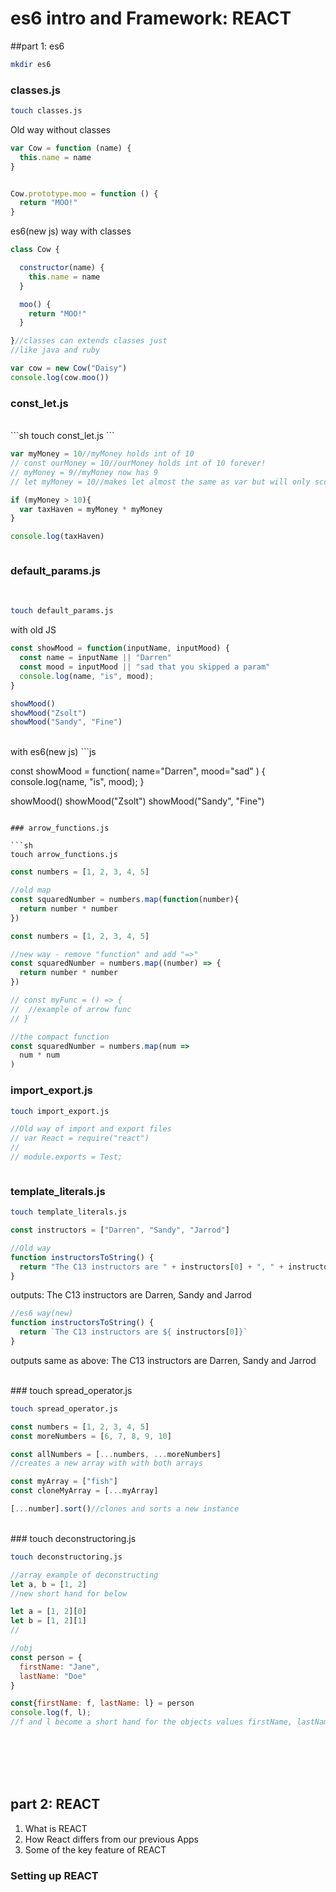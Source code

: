 # es6 intro and Framework: REACT


##part 1: es6

```sh
mkdir es6
```

### classes.js

```sh
touch classes.js
```

Old way without classes
```js
var Cow = function (name) {
  this.name = name
}


Cow.prototype.moo = function () {
  return "MOO!"
}
```

es6(new js) way with classes
```js
class Cow {

  constructor(name) {
    this.name = name
  }

  moo() {
    return "MOO!"
  }

}//classes can extends classes just
//like java and ruby

var cow = new Cow("Daisy")
console.log(cow.moo())
```

### const_let.js

<br>
```sh
touch const_let.js
```

```js
var myMoney = 10//myMoney holds int of 10
// const ourMoney = 10//ourMoney holds int of 10 forever!
// myMoney = 9//myMoney now has 9
// let myMoney = 10//makes let almost the same as var but will only scope to a four loop or any other small like files

if (myMoney > 10){
  var taxHaven = myMoney * myMoney
}

console.log(taxHaven)
```

```js
```


### default_params.js
<br>

```sh
touch default_params.js
```

with old JS

```js
const showMood = function(inputName, inputMood) {
  const name = inputName || "Darren"
  const mood = inputMood || "sad that you skipped a param"
  console.log(name, "is", mood);
}

showMood()
showMood("Zsolt")
showMood("Sandy", "Fine")
```
<br>
with es6(new js)
```js

const showMood = function(
  name="Darren",
  mood="sad"
) {
  console.log(name, "is", mood);
}

showMood()
showMood("Zsolt")
showMood("Sandy", "Fine")
```

### arrow_functions.js

```sh
touch arrow_functions.js
```

```js
const numbers = [1, 2, 3, 4, 5]

//old map
const squaredNumber = numbers.map(function(number){
  return number * number
})
```


```js
const numbers = [1, 2, 3, 4, 5]

//new way - remove "function" and add "=>"
const squaredNumber = numbers.map((number) => {
  return number * number
})

// const myFunc = () => {
//  //example of arrow func
// }

//the compact function
const squaredNumber = numbers.map(num =>
  num * num
)
```

### import_export.js

```sh
touch import_export.js
```


```js
//Old way of import and export files
// var React = require("react")
//
// module.exports = Test;

```

```js
```
### template_literals.js

```sh
touch template_literals.js
```

```js
const instructors = ["Darren", "Sandy", "Jarrod"]

//Old way
function instructorsToString() {
  return "The C13 instructors are " + instructors[0] + ", " + instructors[1] + " and " + instructors[2]
}
```
outputs: The C13 instructors are Darren, Sandy and Jarrod

```js
//es6 way(new)
function instructorsToString() {
  return `The C13 instructors are ${ instructors[0]}`
}
```
outputs same as above: The C13 instructors are Darren, Sandy and Jarrod

<br>
### touch spread_operator.js

```sh
touch spread_operator.js
```

```js
const numbers = [1, 2, 3, 4, 5]
const moreNumbers = [6, 7, 8, 9, 10]

const allNumbers = [...numbers, ...moreNumbers]
//creates a new array with with both arrays

const myArray = ["fish"]
const cloneMyArray = [...myArray]

[...number].sort()//clones and sorts a new instance

```

<br>
### touch deconstructoring.js

```sh
touch deconstructoring.js
```

```js
//array example of deconstructing
let a, b = [1, 2]
//new short hand for below

let a = [1, 2][0]
let b = [1, 2][1]
//

//obj
const person = {
  firstName: "Jane",
  lastName: "Doe"
}

const{firstName: f, lastName: l} = person
console.log(f, l);
//f and l become a short hand for the objects values firstName, lastName

```

<br><br><br><br>

## part 2:  REACT

1. What is REACT
2. How React differs from our previous Apps
3. Some of the key feature of REACT

### Setting up REACT

```sh

```


```sh

```


```sh

```


```js

```

```js

```
